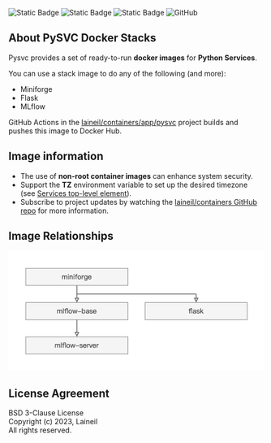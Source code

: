 ![Static Badge](https://img.shields.io/badge/python-3.10%20%7C%203.11-blue) ![Static Badge](https://img.shields.io/badge/cuda-11.8%20%7C%2012.2-blue) ![Static Badge](https://img.shields.io/badge/arch-x86__64%20%7C%20arm64%20%7C%20ppc64le-blue) ![GitHub](https://img.shields.io/github/license/laineil/containers)

## About PySVC Docker Stacks

Pysvc provides a set of ready-to-run **docker images** for **Python Services**.

You can use a stack image to do any of the following (and more):

- Miniforge
- Flask
- MLflow

GitHub Actions in the [laineil/containers/app/pysvc](https://github.com/laineil/containers/tree/main/app/pysvc) project builds and pushes this image to Docker Hub.

## Image information

- The use of **non-root container images** can enhance system security.
- Support the **TZ** environment variable to set up the desired timezone (see [Services top-level element](https://docs.docker.com/compose/compose-file/05-services/)).
- Subscribe to project updates by watching the [laineil/containers GitHub repo](https://github.com/laineil/containers) for more information.

## Image Relationships

![image_relationships](https://github.com/laineil/containers/blob/main/app/pysvc/image_relationships.png) 

## License Agreement

BSD 3-Clause License  
Copyright (c) 2023, Laineil  
All rights reserved.

